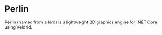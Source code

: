 # Perlin

Perlin (named from a [bird](https://en.wikipedia.org/wiki/Perlin_(falconry))) is a lightweight 2D graphics engine for .NET Core using Veldrid.
